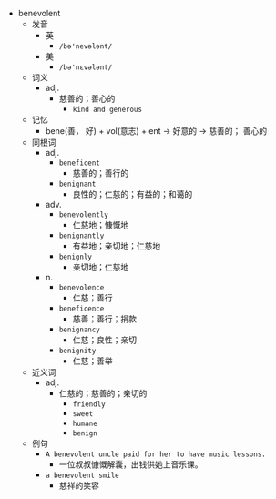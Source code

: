 - benevolent
  - 发音
    - 英
      - `/bə'nevələnt/`
    - 美
      - `/bə'nɛvələnt/`
  - 词义
    - adj.
      - 慈善的；善心的
        - `kind and generous`
  - 记忆
    - bene(善， 好) + vol(意志) + ent → 好意的 → 慈善的； 善心的
  - 同根词
    - adj.
      - `beneficent`
        - 慈善的；善行的
      - `benignant`
        - 良性的；仁慈的；有益的；和蔼的
    - adv.
      - `benevolently`
        - 仁慈地；慷慨地
      - `benignantly`
        - 有益地；亲切地；仁慈地
      - `benignly`
        - 亲切地；仁慈地
    - n.
      - `benevolence`
        - 仁慈；善行
      - `beneficence`
        - 慈善；善行；捐款
      - `benignancy`
        - 仁慈；良性；亲切
      - `benignity`
        - 仁慈；善举
  - 近义词
    - adj.
      - 仁慈的；慈善的；亲切的
        - `friendly`
        - `sweet`
        - `humane`
        - `benign`
  - 例句
    - `A benevolent uncle paid for her to have music lessons.`
      - 一位叔叔慷慨解囊，出钱供她上音乐课。
    - `a benevolent smile`
      - 慈祥的笑容

